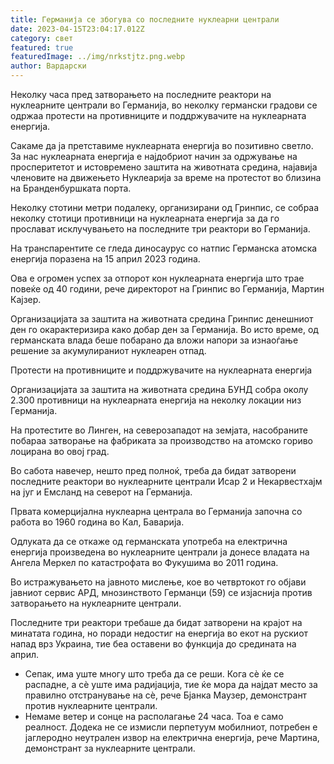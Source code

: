 ```yaml
---
title: Германија се збогува со последните нуклеарни централи
date: 2023-04-15T23:04:17.012Z
category: свет
featured: true
featuredImage: ../img/nrkstjtz.png.webp
author: Вардарски
---
```


Неколку часа пред затворањето на последните реактори на нуклеарните централи во Германија, во неколку германски градови се одржаа протести на противниците и поддржувачите на нуклеарната енергија.

Сакаме да ја претставиме нуклеарната енергија во позитивно светло. За нас нуклеарната енергија е најдобриот начин за одржување на просперитетот и истовремено заштита на животната средина, најавија членовите на движењето Нуклеарија за време на протестот во близина на Бранденбуршката порта.

Неколку стотини метри подалеку, организирани од Гринпис, се собраа неколку стотици противници на нуклеарната енергија за да го прослават исклучувањето на последните три реактори во Германија.

На транспарентите се гледа диносаурус со натпис Германска атомска енергија поразена на 15 април 2023 година.

Ова е огромен успех за отпорот кон нуклеарната енергија што трае повеќе од 40 години, рече директорот на Гринпис во Германија, Мартин Кајзер.

Организацијата за заштита на животната средина Гринпис денешниот ден го окарактеризира како добар ден за Германија. Во исто време, од германската влада беше побарано да вложи напори за изнаоѓање решение за акумулираниот нуклеарен отпад.

Протести на противниците и поддржувачите на нуклеарната енергија

Организацијата за заштита на животната средина БУНД собра околу 2.300 противници на нуклеарната енергија на неколку локации низ Германија.

На протестите во Линген, на северозападот на земјата, насобраните побараа затворање на фабриката за производство на атомско гориво лоцирана во овој град.

Во сабота навечер, нешто пред полноќ, треба да бидат затворени последните реактори во нуклеарните централи Исар 2 и Некарвестхајм на југ и Емсланд на северот на Германија.

Првата комерцијална нуклеарна централа во Германија започна со работа во 1960 година во Кал, Баварија.

Одлуката да се откаже од германската употреба на електрична енергија произведена во нуклеарните централи ја донесе владата на Ангела Меркел по катастрофата во Фукушима во 2011 година.

Во истражувањето на јавното мислење, кое во четвртокот го објави јавниот сервис АРД, мнозинството Германци (59) се изјаснија против затворањето на нуклеарните централи.

Последните три реактори требаше да бидат затворени на крајот на минатата година, но поради недостиг на енергија во екот на рускиот напад врз Украина, тие беа оставени во функција до средината на април.

- Сепак, има уште многу што треба да се реши. Кога сè ќе се распадне, а сè уште има радијација, тие ќе мора да најдат место за правилно отстранување на сè, рече Бјанка Маузер, демонстрант против нуклеарните централи.
- Немаме ветер и сонце на располагање 24 часа. Тоа е само реалност. Додека не се измисли перпетуум мобилниот, потребен е јаглеродно неутрален извор на електрична енергија, рече Мартина, демонстрант за нуклеарните централи.
